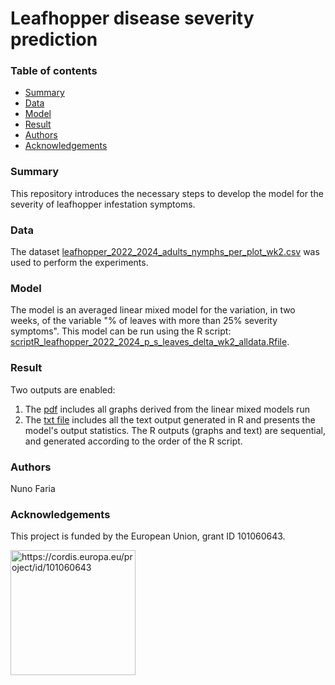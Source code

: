 # Leafhopper disease severity prediction

### Table of contents

* [Summary](#summary)
* [Data](#data)
* [Model](#model)
* [Result](#result)
* [Authors](#authors)
* [Acknowledgements](#acknowledgements)

### Summary
This repository introduces the necessary steps to develop the model for the severity of leafhopper infestation symptoms.  


### Data
The dataset [leafhopper_2022_2024_adults_nymphs_per_plot_wk2.csv](https://github.com/ICAERUS-EU/AI4Leafhopper/tree/main/severity_prediction/data) was used to perform the experiments.


### Model
The model is an averaged linear mixed model for the variation, in two weeks, of the variable "% of leaves with more than 25% severity symptoms". This model can be run using the R script: [scriptR_leafhopper_2022_2024_p_s_leaves_delta_wk2_alldata.Rfile](https://github.com/ICAERUS-EU/AI4Leafhopper/blob/main/severity_prediction/script/scriptR_leafhopper_2022_2024_p_s_leaves_delta_wk2_alldata.Rfile).


### Result
Two outputs are enabled: 
1) The [pdf](https://github.com/ICAERUS-EU/AI4Leafhopper/blob/main/severity_prediction/output/p_s_leaves_delta_wk2_alldata.pdf) includes all graphs derived from the linear mixed models run 
2) The [txt file](https://github.com/ICAERUS-EU/AI4Leafhopper/blob/main/severity_prediction/output/p_s_leaves_delta_wk2_alldata.txt) includes all the text output generated in R and  presents the model's output statistics. The R outputs (graphs and text) are sequential, and generated according to the order of the R script.

### Authors
Nuno Faria

### Acknowledgements
This project is funded by the European Union, grant ID 101060643.


<img src="https://rea.ec.europa.eu/sites/default/files/styles/oe_theme_medium_no_crop/public/2021-04/EN-Funded%20by%20the%20EU-POS.jpg" alt="https://cordis.europa.eu/project/id/101060643" width="200"/>
